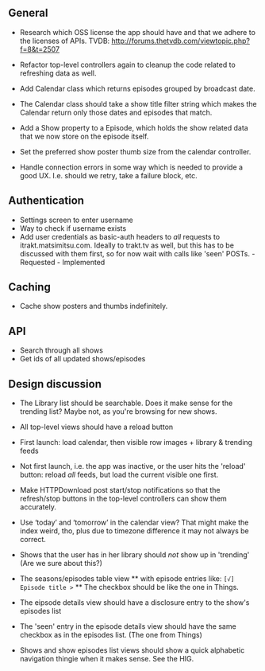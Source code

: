 General
-------

* Research which OSS license the app should have and that we adhere to the licenses of APIs.
  TVDB: http://forums.thetvdb.com/viewtopic.php?f=8&t=2507

* Refactor top-level controllers again to cleanup the code related to refreshing data as well.
* Add Calendar class which returns episodes grouped by broadcast date.
* The Calendar class should take a show title filter string which makes the Calendar return only those dates and episodes that match.
* Add a Show property to a Episode, which holds the show related data that we now store on the episode itself.
* Set the preferred show poster thumb size from the calendar controller.
* Handle connection errors in some way which is needed to provide a good UX. I.e. should we retry, take a failure block, etc.

Authentication
--------------

* Settings screen to enter username
* Way to check if username exists
* Add user credentials as basic-auth headers to _all_ requests to itrakt.matsimitsu.com.
  Ideally to trakt.tv as well, but this has to be discussed with them first, so for now wait with calls like 'seen' POSTs. - Requested - Implemented

Caching
-------

* Cache show posters and thumbs indefinitely.

API
---
* Search through all shows
* Get ids of all updated shows/episodes

Design discussion
-----------------

* The Library list should be searchable. Does it make sense for the trending list? Maybe not, as you're browsing for new shows.
* All top-level views should have a reload button

* First launch: load calendar, then visible row images + library & trending feeds
* Not first launch, i.e. the app was inactive, or the user hits the 'reload' button: reload _all_ feeds, but load the current visible one first.
* Make HTTPDownload post start/stop notifications so that the refresh/stop buttons in the top-level controllers can show them accurately.

* Use ‘today’ and ‘tomorrow’ in the calendar view? That might make the index weird, tho, plus due to timezone difference it may not always be correct.

* Shows that the user has in her library should *not* show up in 'trending' (Are we sure about this?)

* The seasons/episodes table view
**  with episode entries like: `[√] Episode title >`
**  The checkbox should be like the one in Things.

* The eipsode details view should have a disclosure entry to the show's episodes list
* The 'seen' entry in the episode details view should have the same checkbox as in the episodes list. (The one from Things)

* Shows and show episodes list views should show a quick alphabetic navigation thingie when it makes sense. See the HIG.

